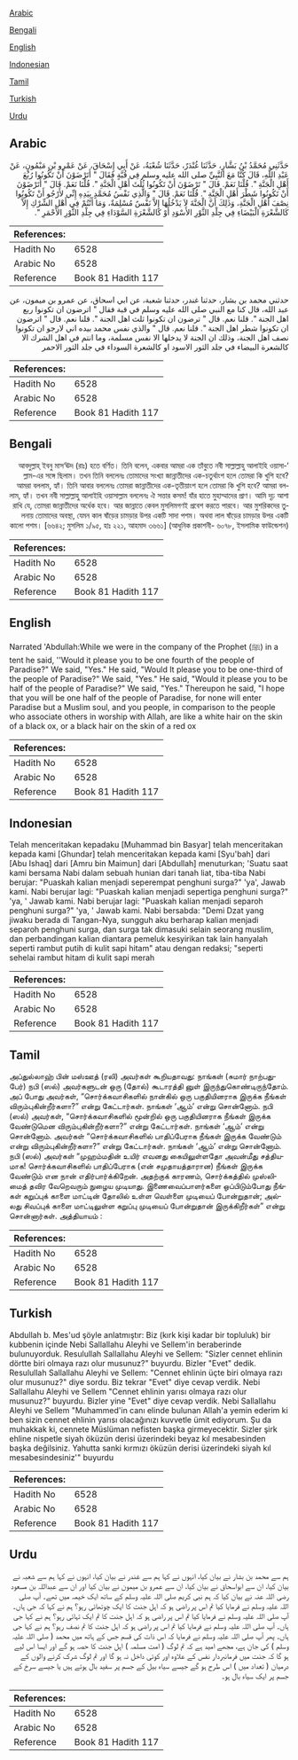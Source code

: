 [Arabic](#arabic)

[Bengali](#bengali)

[English](#english)

[Indonesian](#indonesian)

[Tamil](#tamil)

[Turkish](#turkish)

[Urdu](#urdu)

## Arabic


<div dir="rtl" lang="ar" style={{fontSize:'larger',backgroundColor:'#f8f9fa',padding:20}}>
حَدَّثَنِي مُحَمَّدُ بْنُ بَشَّارٍ، حَدَّثَنَا غُنْدَرٌ، حَدَّثَنَا شُعْبَةُ، عَنْ أَبِي إِسْحَاقَ، عَنْ عَمْرِو بْنِ مَيْمُونٍ، عَنْ عَبْدِ اللَّهِ، قَالَ كُنَّا مَعَ النَّبِيِّ صلى الله عليه وسلم فِي قُبَّةٍ فَقَالَ ‏"‏ أَتَرْضَوْنَ أَنْ تَكُونُوا رُبُعَ أَهْلِ الْجَنَّةِ ‏"‏‏.‏ قُلْنَا نَعَمْ‏.‏ قَالَ ‏"‏ تَرْضَوْنَ أَنْ تَكُونُوا ثُلُثَ أَهْلِ الْجَنَّةِ ‏"‏‏.‏ قُلْنَا نَعَمْ‏.‏ قَالَ ‏"‏ أَتَرْضَوْنَ أَنْ تَكُونُوا شَطْرَ أَهْلِ الْجَنَّةِ ‏"‏‏.‏ قُلْنَا نَعَمْ‏.‏ قَالَ ‏"‏ وَالَّذِي نَفْسُ مُحَمَّدٍ بِيَدِهِ إِنِّي لأَرْجُو أَنْ تَكُونُوا نِصْفَ أَهْلِ الْجَنَّةِ، وَذَلِكَ أَنَّ الْجَنَّةَ لاَ يَدْخُلُهَا إِلاَّ نَفْسٌ مُسْلِمَةٌ، وَمَا أَنْتُمْ فِي أَهْلِ الشِّرْكِ إِلاَّ كَالشَّعْرَةِ الْبَيْضَاءِ فِي جِلْدِ الثَّوْرِ الأَسْوَدِ أَوْ كَالشَّعْرَةِ السَّوْدَاءِ فِي جِلْدِ الثَّوْرِ الأَحْمَرِ ‏"‏‏.‏
</div>
<div style={{backgroundColor:'#f8f9fa',padding:20, marginBottom: 10}}><table> <thead> <tr> <th>References:</th> <th></th> </tr> </thead> <tbody><tr><td>Hadith No</td><td>6528</td></tr><tr><td>Arabic No</td><td>6528</td></tr><tr><td>Reference</td><td>Book 81 Hadith 117</td></tr></tbody></table></div>


<div dir="rtl" lang="ar" style={{fontSize:'larger',backgroundColor:'#f8f9fa',padding:20}}>
حدثني محمد بن بشار، حدثنا غندر، حدثنا شعبة، عن ابي اسحاق، عن عمرو بن ميمون، عن عبد الله، قال كنا مع النبي صلى الله عليه وسلم في قبة فقال " اترضون ان تكونوا ربع اهل الجنة ". قلنا نعم. قال " ترضون ان تكونوا ثلث اهل الجنة ". قلنا نعم. قال " اترضون ان تكونوا شطر اهل الجنة ". قلنا نعم. قال " والذي نفس محمد بيده اني لارجو ان تكونوا نصف اهل الجنة، وذلك ان الجنة لا يدخلها الا نفس مسلمة، وما انتم في اهل الشرك الا كالشعرة البيضاء في جلد الثور الاسود او كالشعرة السوداء في جلد الثور الاحمر
</div>
<div style={{backgroundColor:'#f8f9fa',padding:20, marginBottom: 10}}><table> <thead> <tr> <th>References:</th> <th></th> </tr> </thead> <tbody><tr><td>Hadith No</td><td>6528</td></tr><tr><td>Arabic No</td><td>6528</td></tr><tr><td>Reference</td><td>Book 81 Hadith 117</td></tr></tbody></table></div>

## Bengali


<div dir="rtl" lang="bn" style={{fontSize:'larger',backgroundColor:'#f8f9fa',padding:20}}>
‘আবদুল্লাহ্ ইবনু মাস‘ঊদ (রাঃ) হতে বর্ণিত। তিনি বলেন, একবার আমরা এক তাঁবুতে নবী সাল্লাল্লাহু আলাইহি ওয়াসাল্লাম-এর সঙ্গে ছিলাম। তখন তিনি বললেনঃ তোমাদের সংখ্যা জান্নাতীদের এক-চতুর্থাংশ হলে তোমরা কি খুশি হবে? আমরা বললাম, হ্যাঁ। তিনি আবার বললেনঃ তোমরা জান্নাতীদের এক-তৃতীয়াংশ হলে তোমরা কি খুশি হবে? আমরা বললাম, হ্যাঁ। তখন নবী সাল্লাল্লাহু আলাইহি ওয়াসাল্লাম বললেনঃ ঐ সত্তার কসম! যাঁর হাতে মুহাম্মাদের প্রাণ। আমি দৃঢ় আশা রাখি যে, তোমরা জান্নাতীদের অর্ধেক হবে। আর জান্নাতে কেবল মুসলিমগণই প্রবেশ করতে পারবে। আর মুশরিকদের তুলনায় তোমাদের অবস্থা, যেমন কাল ষাঁড়ের চামড়ার উপর একটি সাদা পশম। অথবা লাল ষাঁড়ের চামড়ার উপর একটি কালো পশম। [৬৬৪২; মুসলিম ১/৯৫, হাঃ ২২১, আহমাদ ৩৬৬১] (আধুনিক প্রকাশনী- ৬০৭৮, ইসলামিক ফাউন্ডেশন)
</div>
<div style={{backgroundColor:'#f8f9fa',padding:20, marginBottom: 10}}><table> <thead> <tr> <th>References:</th> <th></th> </tr> </thead> <tbody><tr><td>Hadith No</td><td>6528</td></tr><tr><td>Arabic No</td><td>6528</td></tr><tr><td>Reference</td><td>Book 81 Hadith 117</td></tr></tbody></table></div>

## English


<div dir="ltr" lang="en" style={{fontSize:'larger',backgroundColor:'#f8f9fa',padding:20}}>
Narrated 'Abdullah:While we were in the company of the Prophet (ﷺ) in a tent he said, ''Would it please you to be one fourth of the people of Paradise?" We said, "Yes." He said, "Would It please you to be one-third of the people of Paradise?" We said, "Yes." He said, "Would it please you to be half of the people of Paradise?" We said, "Yes." Thereupon he said, "I hope that you will be one half of the people of Paradise, for none will enter Paradise but a Muslim soul, and you people, in comparison to the people who associate others in worship with Allah, are like a white hair on the skin of a black ox, or a black hair on the skin of a red ox
</div>
<div style={{backgroundColor:'#f8f9fa',padding:20, marginBottom: 10}}><table> <thead> <tr> <th>References:</th> <th></th> </tr> </thead> <tbody><tr><td>Hadith No</td><td>6528</td></tr><tr><td>Arabic No</td><td>6528</td></tr><tr><td>Reference</td><td>Book 81 Hadith 117</td></tr></tbody></table></div>

## Indonesian


<div dir="ltr" lang="id" style={{fontSize:'larger',backgroundColor:'#f8f9fa',padding:20}}>
Telah menceritakan kepadaku [Muhammad bin Basyar] telah menceritakan kepada kami [Ghundar] telah menceritakan kepada kami [Syu'bah] dari [Abu Ishaq] dari [Amru bin Maimun] dari [Abdullah] menuturkan; 'Suatu saat kami bersama Nabi dalam sebuah hunian dari tanah liat, tiba-tiba Nabi berujar: "Puaskah kalian menjadi seperempat penghuni surga?" 'ya', Jawab kami. Nabi berujar lagi: "Puaskah kalian menjadi sepertiga penghuni surga?" 'ya, ' Jawab kami. Nabi berujar lagi: "Puaskah kalian menjadi separoh penghuni surga?" 'ya, ' Jawab kami. Nabi bersabda: "Demi Dzat yang jiwaku berada di Tangan-Nya, sungguh aku berharap kalian menjadi separoh penghuni surga, dan surga tak dimasuki selain seorang muslim, dan perbandingan kalian diantara pemeluk kesyirikan tak lain hanyalah seperti rambut putih di kulit sapi hitam" atau dengan redaksi; "seperti sehelai rambut hitam di kulit sapi merah
</div>
<div style={{backgroundColor:'#f8f9fa',padding:20, marginBottom: 10}}><table> <thead> <tr> <th>References:</th> <th></th> </tr> </thead> <tbody><tr><td>Hadith No</td><td>6528</td></tr><tr><td>Arabic No</td><td>6528</td></tr><tr><td>Reference</td><td>Book 81 Hadith 117</td></tr></tbody></table></div>

## Tamil


<div dir="ltr" lang="ta" style={{fontSize:'larger',backgroundColor:'#f8f9fa',padding:20}}>
அப்துல்லாஹ் பின் மஸ்ஊத் (ரலி) அவர்கள் கூறியதாவது: நாங்கள் (சுமார் நாற்பதுபேர்) நபி (ஸல்) அவர்களுடன் ஒரு (தோல்) கூடாரத்தி னுள் இருந்துகொண்டிருந்தோம். அப் போது அவர்கள், “சொர்க்கவாசிகளில் நான்கில் ஒரு பகுதியினராக இருக்க நீங்கள் விரும்புகின்றீர்களா?” என்று கேட்டார்கள். நாங்கள் ‘ஆம்’ என்று சொன்னோம். நபி (ஸல்) அவர்கள், “சொர்க்கவாசிகளில் மூன்றில் ஒரு பகுதியினராக நீங்கள் இருக்க வேண்டுமென விரும்புகின்றீர்களா?” என்று கேட்டார்கள். நாங்கள் ‘ஆம்’ என்று சொன்னோம். அவர்கள் “சொர்க்கவாசிகளில் பாதிப்பேராக நீங்கள் இருக்க வேண்டும் என்று விரும்புகின்றீர்களா?” என்று கேட்டார்கள். நாங்கள் ‘ஆம்’ என்று சொன்னோம். நபி (ஸல்) அவர்கள் “முஹம்மதின் உயிர் எவனது கையிலுள்ளதோ அவன்மீது சத்தியமாக! சொர்க்கவாசிகளில் பாதிப்பேராக (என் சமுதாயத்தாரான) நீங்கள் இருக்க வேண்டும் என நான் எதிர்பார்க்கிறேன். அதற்குக் காரணம், சொர்க்கத்தில் முஸ்லிமைத் தவிர வேறெவரும் நுழைய முடியாது. இணைவைப்பாளர்களை ஒப்பிடும்போது நீங்கள் கறுப்புக் காளை மாட்டின் தோலில் உள்ள வெள்ளை முடியைப் போன்றுதான்; அல்லது சிவப்புக் காளை மாட்டிலுள்ள கறுப்பு முடியைப் போன்றுதான் இருக்கிறீர்கள்” என்று சொன்னார்கள். அத்தியாயம் :
</div>
<div style={{backgroundColor:'#f8f9fa',padding:20, marginBottom: 10}}><table> <thead> <tr> <th>References:</th> <th></th> </tr> </thead> <tbody><tr><td>Hadith No</td><td>6528</td></tr><tr><td>Arabic No</td><td>6528</td></tr><tr><td>Reference</td><td>Book 81 Hadith 117</td></tr></tbody></table></div>

## Turkish


<div dir="ltr" lang="tr" style={{fontSize:'larger',backgroundColor:'#f8f9fa',padding:20}}>
Abdullah b. Mes'ud şöyle anlatmıştır: Biz (kırk kişi kadar bir topluluk) bir kubbenin içinde Nebi Sallallahu Aleyhi ve Sellem'in beraberinde bulunuyorduk. Resulullah Sallallahu Aleyhi ve Sellem: "Sizler cennet ehlinin dörtte biri olmaya razı olur musunuz?" buyurdu. Bizler "Evet" dedik. Resulullah Sallallahu Aleyhi ve Sellem: "Cennet ehlinin üçte biri olmaya razı olur musunuz?" diye sordu. Biz tekrar "Evet" diye cevap verdik. Nebi Sallallahu Aleyhi ve Sellem "Cennet ehlinin yarısı olmaya razı olur musunuz?" buyurdu. Bizler yine "Evet" diye cevap verdik. Nebi Sallallahu Aleyhi ve Sellem "Muhammed'in canı elinde bulunan Allah'a yemin ederim ki ben sizin cennet ehlinin yarısı olacağınızı kuvvetle ümit ediyorum. Şu da muhakkak ki, cennete Müslüman nefisten başka girmeyecektir. Sizler şirk ehline nispetle siyah öküzün derisi üzerindeki beyaz kıl mesabesinden başka değilsiniz. Yahutta sanki kırmızı öküzün derisi üzerindeki siyah kıl mesabesindesiniz'" buyurdu
</div>
<div style={{backgroundColor:'#f8f9fa',padding:20, marginBottom: 10}}><table> <thead> <tr> <th>References:</th> <th></th> </tr> </thead> <tbody><tr><td>Hadith No</td><td>6528</td></tr><tr><td>Arabic No</td><td>6528</td></tr><tr><td>Reference</td><td>Book 81 Hadith 117</td></tr></tbody></table></div>

## Urdu


<div dir="rtl" lang="ur" style={{fontSize:'larger',backgroundColor:'#f8f9fa',padding:20}}>
ہم سے محمد بن بشار نے بیان کیا، انہوں نے کہا ہم سے غندر نے بیان کیا، انہوں نے کہا ہم سے شعبہ نے بیان کیا، ان سے ابواسحاق نے بیان کیا، ان سے عمرو بن میمون نے بیان کیا اور ان سے عبداللہ بن مسعود رضی اللہ عنہ نے بیان کیا کہ ہم نبی کریم صلی اللہ علیہ وسلم کے ساتھ ایک خیمہ میں تھے۔ آپ صلی اللہ علیہ وسلم نے فرمایا کیا تم اس پر راضی ہو کہ اہل جنت کا ایک چوتھائی رہو؟ ہم نے کہا کہ جی ہاں۔ آپ صلی اللہ علیہ وسلم نے فرمایا کیا تم اس پر راضی ہو کہ اہل جنت کا تم ایک تہائی رہو؟ ہم نے کہا جی ہاں۔ آپ صلی اللہ علیہ وسلم نے فرمایا کیا تم اس پر راضی ہو کہ اہل جنت کا تم نصف رہو؟ ہم نے کہا جی ہاں۔ پھر آپ صلی اللہ علیہ وسلم نے فرمایا کہ اس ذات کی قسم جس کے ہاتھ میں محمد ( صلی اللہ علیہ وسلم ) کی جان ہے، مجھے امید ہے کہ تم لوگ ( امت مسلمہ ) اہل جنت کا حصہ ہو گے اور ایسا اس لیے ہو گا کہ جنت میں فرمانبردار نفس کے علاوہ اور کوئی داخل نہ ہو گا اور تم لوگ شرک کرنے والوں کے درمیان ( تعداد میں ) اس طرح ہو گے جیسے سیاہ بیل کے جسم پر سفید بال ہوتے ہیں یا جیسے سرخ کے جسم پر ایک سیاہ بال ہو۔
</div>
<div style={{backgroundColor:'#f8f9fa',padding:20, marginBottom: 10}}><table> <thead> <tr> <th>References:</th> <th></th> </tr> </thead> <tbody><tr><td>Hadith No</td><td>6528</td></tr><tr><td>Arabic No</td><td>6528</td></tr><tr><td>Reference</td><td>Book 81 Hadith 117</td></tr></tbody></table></div>